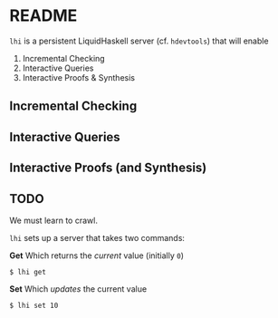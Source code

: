 # README

`lhi` is a persistent LiquidHaskell server (cf. `hdevtools`) that will enable

1. Incremental Checking
2. Interactive Queries
3. Interactive Proofs & Synthesis

## Incremental Checking

## Interactive Queries

## Interactive Proofs (and Synthesis)


## TODO

We must learn to crawl.

`lhi` sets up a server that takes two commands:

**Get** Which returns the *current* value (initially `0`)

```
$ lhi get
```

**Set** Which *updates* the current value

```
$ lhi set 10
```

